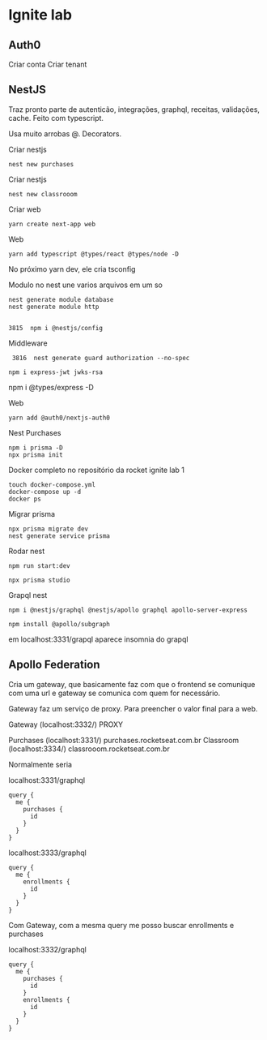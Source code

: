 # Ignite lab

## Auth0

Criar conta
Criar tenant

## NestJS

Traz pronto parte de autenticão, integrações, graphql, receitas, validações, cache. Feito com typescript.

Usa muito arrobas @. Decorators.

Criar nestjs

```console
nest new purchases
```

Criar nestjs

```console
nest new classrooom
```

Criar web

```console
yarn create next-app web
```

Web

```console
yarn add typescript @types/react @types/node -D
```

No próximo yarn dev, ele cria tsconfig

Modulo no nest une varios arquivos em um so

```console
nest generate module database
nest generate module http
```
```console
```


```console
3815  npm i @nestjs/config
```

Middleware

```console
 3816  nest generate guard authorization --no-spec
```

```console
npm i express-jwt jwks-rsa
```

npm i @types/express -D
 
 
Web
```console
yarn add @auth0/nextjs-auth0
```

Nest Purchases

```console
npm i prisma -D
npx prisma init
```

Docker completo no repositório da rocket ignite lab 1

```console
touch docker-compose.yml
docker-compose up -d
docker ps
```

Migrar prisma

```console
npx prisma migrate dev
nest generate service prisma
```

Rodar nest
```console
npm run start:dev
```

```console
npx prisma studio
```

Grapql nest
```console
npm i @nestjs/graphql @nestjs/apollo graphql apollo-server-express
```
```console
npm install @apollo/subgraph
```
 
 
 em localhost:3331/grapql aparece insomnia do grapql


## Apollo Federation

Cria um gateway, que basicamente faz com que o frontend se comunique com uma url e gateway se comunica com quem for necessário.

Gateway faz um serviço de proxy. Para preencher o valor final para a web.

Gateway (localhost:3332/) PROXY

Purchases (localhost:3331/) purchases.rocketseat.com.br
Classroom (localhost:3334/) classrooom.rocketseat.com.br


Normalmente seria

localhost:3331/graphql
```console
query {
  me {
    purchases {
      id
    }
  }
}
```

localhost:3333/graphql
```console
query {
  me {
    enrollments {
      id
    }
  }
}
```

Com Gateway, com a mesma query me posso buscar enrollments e purchases

localhost:3332/graphql
```console
query {
  me {
    purchases {
      id
    }
    enrollments {
      id
    }
  }
}
```


```console
```


```console
```


```console
```
```console
```


```console
```


```console
```


```console
```


```console
```
```console
```


```console
```


```console
```


```console
```


```console
```
```console
```


```console
```


```console
```


```console
```


```console
```